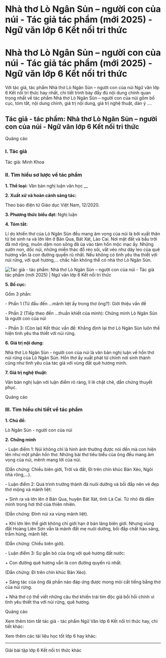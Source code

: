 # Nhà thơ Lò Ngân Sủn – người con của núi - Tác giả tác phẩm (mới 2025) - Ngữ văn lớp 6 Kết nối tri thức

# Nhà thơ Lò Ngân Sủn – người con của núi - Tác giả tác phẩm (mới 2025) - Ngữ văn lớp 6 Kết nối tri thức

Với tác giả, tác phẩm Nhà thơ Lò Ngân Sủn – người con của núi Ngữ văn lớp 6 Kết nối tri thức hay nhất, chi tiết trình bày đầy đủ nội dung chính quan trọng nhất về tác phẩm Nhà thơ Lò Ngân Sủn – người con của núi gồm bố cục, tóm tắt, nội dung chính, giá trị nội dung, giá trị nghệ thuật, dàn ý ....

## Tác giả - tác phẩm: Nhà thơ Lò Ngân Sủn – người con của núi - Ngữ văn lớp 6 Kết nối tri thức

Quảng cáo

### **I. Tác giả**

Tác giả: Minh Khoa 

### **II. Tìm hiểu sơ lược về tác phẩm**

**1\. Thể loại:** Văn bản nghị luận văn học __

**2\. Xuất xứ và hoàn cảnh sáng tác:**

Theo báo điện tử Giáo dục Việt Nam, 12/2020.

**3\. Phương thức biểu đạt:** Nghị luận 

**4\. Tóm tắt:**

Lí do khiến thơ của Lò Ngân Sủn đều mang âm vọng của núi là bởi xuất thân từ bé sinh ra và lớn lên ở Bản Qua, Bát Xát, Lào Cai. Nơi mặt đất và bầu trời đã mở rộng, muôn dặm non sông đã ùa vào tâm hồn mộc mạc ấy. Những sườn non, dốc núi, những miền thác đổ réo sôi, vắt vẻo như dây leo của quê hương vẫn là con đường quyến rũ nhất. Nếu không có tình yêu tha thiết với núi rừng, với quê hương,… chắc hẳn không thể có nhà thơ Lò Ngân Sủn.

![Tác giả - tác phẩm: Nhà thơ Lò Ngân Sủn – người con của núi - Tác giả tác phẩm \(mới 2025\) | Ngữ văn lớp 6 Kết nối tri thức](https://vietjack.com/soan-van-lop-6-kn/images/tac-gia-tac-pham-nha-tho-lo-ngan-sun-nguoi-con-cua-nui-76012.png)

**5\. Bố cục:**

Gồm 3 phần: 

\- Phần 1 (Từ đầu đến …mãnh liệt ấy trong thơ ông?): Giới thiệu vấn đề

\- Phần 2 (Tiếp theo đến …thuần khiết của mình): Chứng minh Lò Ngân Sủn là người con của núi

\- Phần 3: (Còn lại) Kết thúc vấn đề: Khẳng định lại thơ Lò Ngân Sủn luôn thể hiện tình yêu tha thiết với núi rừng.

**6\. Giá trị nội dung:**

Nhà thơ Lò Ngân Sủn - người con của núi là văn bản nghị luận về hồn thơ núi rừng của Lò Ngân Sủn. Hồn thơ ấy xuất phát từ chính nơi sinh thành cũng như tình yêu của tác giả với vùng đất quê hương mình.

**7\. Giá trị nghệ thuật:**

Văn bản nghị luận với luận điểm rõ ràng, lí lẽ chặt chẽ, dẫn chứng thuyết phục.

Quảng cáo

### **III. Tìm hiểu chi tiết về tác phẩm**

**1\. Chủ đề:**

Lò Ngân Sủn - người con của núi

**2\. Chứng minh**

\- Luận điểm 1: Núi không chỉ là hình ảnh thường được nói đến mà con hiện lên như một phần hồn thơ. Những bài thơ tiêu biểu của ông đều mang âm vọng của núi, mênh mang lời của núi.

(Dẫn chứng: Chiều biên giới, Trời và đất, Đi trên chín khúc Bản Xèo, Ngôi nhà rông,...).

\- Luận điểm 2: Quá trình trưởng thành đã nuôi dưỡng và bồi đắp nên vẻ đẹp thơ mộng và mãnh liệt:

\+ Sinh ra và lớn lên ở Bản Qua, huyện Bát Xát, tỉnh Là Cai. Từ nhỏ đã đắm mình trong hơi thở của thiên nhiên.

(Dẫn chứng: Đỉnh núi xa vùng mãnh liệt).

\+ Khi lớn lên thế giới không chỉ giới hạn ở bản làng biên giới. Nhưng vùng đất Hoàng Liên Sơn vẫn là mảnh đất mẹ nuôi dưỡng, bồi đắp chất hào sảng, trầm hùng, mãnh liệt.

(Dẫn chứng: Chiều biên giới).

\- Luận điểm 3: Sự gắn bó của ông với quê hương đất nước:

\+ Con đường quê hương vẫn là con đường quyến rũ nhất.

(Dẫn chứng: Đi trên chín khúc Bản Xèo).

\+ Sáng tác của ông đã phần nào đáp ứng được mong mỏi cất tiếng bằng thơ của núi rừng.

\+ Nhà thơ có thể viết những câu thơ khiến trái tim độc giả bồi hồi chính vì tình yêu thiết tha với núi rừng, quê hương.

Quảng cáo

Xem thêm tóm tắt tác giả - tác phẩm Ngữ Văn lớp 6 Kết nối tri thức hay, chi tiết khác:

Xem thêm các tài liệu học tốt lớp 6 hay khác:

* * *

Giải bài tập lớp 6 Kết nối tri thức khác
